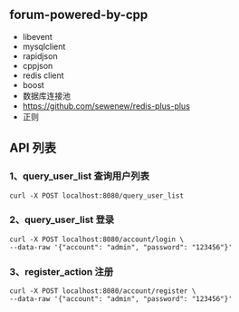 ## forum-powered-by-cpp

- libevent
- mysqlclient
- rapidjson
- cppjson
- redis client
- boost
- 数据库连接池
- https://github.com/sewenew/redis-plus-plus
- 正则

## API 列表
### 1、query_user_list 查询用户列表
```shell
curl -X POST localhost:8080/query_user_list
```

### 2、query_user_list 登录
```shell
curl -X POST localhost:8080/account/login \
--data-raw '{"account": "admin", "password": "123456"}'
```

### 3、register_action 注册
```shell
curl -X POST localhost:8080/account/register \
--data-raw '{"account": "admin", "password": "123456"}'
```
